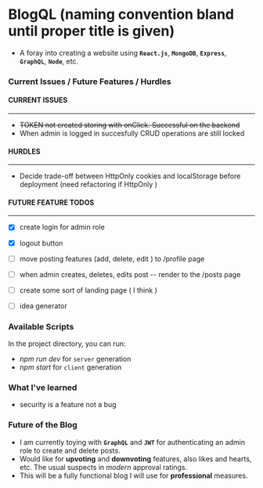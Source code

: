 # BlogQL (naming convention bland until proper title is given)

- A foray into creating a website using **`React.js`**, **`MongoDB`**, **`Express`**, **`GraphQL`**, **`Node`**, etc.

### Current Issues / Future Features / Hurdles

#### **CURRENT ISSUES** 
---
- ~~TOKEN not created storing with onClick. Successful on the backend~~
- When admin is logged in succesfully CRUD operations are still locked

 

#### **HURDLES**
---
- Decide trade-off between HttpOnly cookies and localStorage before deployment (need refactoring if HttpOnly )



#### **FUTURE FEATURE TODOS**
---
- [x] create login for admin role
- [x] logout button 
- [ ] move posting features (add, delete, edit ) to /profile page
- [ ] when admin creates, deletes, edits post -- render to the /posts page
- [ ] create some sort of landing page ( I think ) 
- [ ] idea generator 


### Available Scripts

In the project directory, you can run:
- *npm run dev* for `server` generation
- *npm start* for `client` generation

### What I've learned

- security is a feature not a bug

### Future of the Blog 

- I am currently toying with **`GraphQL`** and **`JWT`** for authenticating an admin role to create and delete posts. 
- Would like for **upvoting** and **downvoting** features, also likes and hearts, etc. The usual suspects in *modern* approval ratings.
- This will be a fully functional blog I will use for **professional** measures. 

